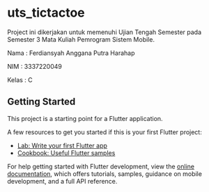 # uts_tictactoe

Project ini dikerjakan untuk memenuhi Ujian Tengah Semester pada Semester 3 Mata Kuliah Pemrogram Sistem Mobile.

Nama : Ferdiansyah Anggana Putra Harahap

NIM : 3337220049

Kelas : C



## Getting Started

This project is a starting point for a Flutter application.

A few resources to get you started if this is your first Flutter project:

- [Lab: Write your first Flutter app](https://docs.flutter.dev/get-started/codelab)
- [Cookbook: Useful Flutter samples](https://docs.flutter.dev/cookbook)

For help getting started with Flutter development, view the
[online documentation](https://docs.flutter.dev/), which offers tutorials,
samples, guidance on mobile development, and a full API reference.
